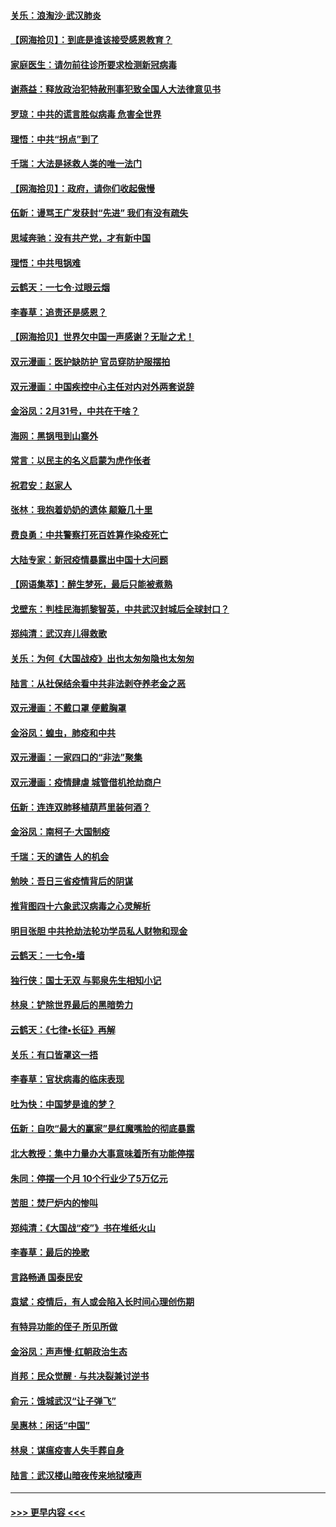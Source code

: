 #### [关乐：浪淘沙·武汉肺炎](../pages/nsc993/n11931792.md?t=03120702) 
#### [【网海拾贝】：到底是谁该接受感恩教育？](../pages/nsc993/n11931552.md?t=03120702) 
#### [家庭医生：请勿前往诊所要求检测新冠病毒](../pages/nsc993/n11929190.md?t=03120702) 
#### [谢燕益：释放政治犯特赦刑事犯致全国人大法律意见书](../pages/nsc993/n11928978.md?t=03120702) 
#### [罗琼：中共的谎言胜似病毒 危害全世界](../pages/nsc993/n11922636.md?t=03120702) 
#### [理悟：中共“拐点”到了](../pages/nsc993/n11928496.md?t=03120702) 
#### [千瑞：大法是拯救人类的唯一法门](../pages/nsc993/n11927637.md?t=03120702) 
#### [【网海拾贝】：政府，请你们收起傲慢](../pages/nsc993/n11926932.md?t=03120702) 
#### [伍新：谩骂王广发获封“先进” 我们有没有疏失](../pages/nsc993/n11926101.md?t=03120702) 
#### [思域奔驰：没有共产党，才有新中国](../pages/nsc993/n11926058.md?t=03120702) 
#### [理悟：中共甩锅难](../pages/nsc993/n11925355.md?t=03120702) 
#### [云鹤天：一七令·过眼云烟](../pages/nsc993/n11925284.md?t=03120702) 
#### [李春草：追责还是感恩？](../pages/nsc993/n11925274.md?t=03120702) 
#### [【网海拾贝】世界欠中国一声感谢？无耻之尤！](../pages/nsc993/n11925239.md?t=03120702) 
#### [双元漫画：医护缺防护 官员穿防护服摆拍](../pages/nsc993/n11923899.md?t=03120702) 
#### [双元漫画：中国疾控中心主任对内对外两套说辞](../pages/nsc993/n11921994.md?t=03120702) 
#### [金浴凤：2月31号，中共在干啥？](../pages/nsc993/n11922706.md?t=03120702) 
#### [海网：黑锅甩到山寨外](../pages/nsc993/n11922688.md?t=03120702) 
#### [常言：以民主的名义启蒙为虎作伥者](../pages/nsc993/n11922217.md?t=03120702) 
#### [祝君安：赵家人](../pages/nsc993/n11922209.md?t=03120702) 
#### [张林：我抱着奶奶的遗体 颠簸几十里](../pages/nsc993/n11920945.md?t=03120702) 
#### [费良勇：中共警察打死百姓算作染疫死亡](../pages/nsc993/n11919264.md?t=03120702) 
#### [大陆专家：新冠疫情暴露出中国十大问题](../pages/nsc993/n11919187.md?t=03120702) 
#### [【网语集萃】：醉生梦死，最后只能被煮熟](../pages/nsc993/n11918994.md?t=03120702) 
#### [戈壁东：判桂民海抓黎智英，中共武汉封城后全球封口？](../pages/nsc993/n11917982.md?t=03120702) 
#### [郑纯清：武汉弃儿得救歌](../pages/nsc993/n11917881.md?t=03120702) 
#### [关乐：为何《大国战疫》出也太匆匆隐也太匆匆](../pages/nsc993/n11917792.md?t=03120702) 
#### [陆言：从社保结余看中共非法剥夺养老金之恶](../pages/nsc993/n11917084.md?t=03120702) 
#### [双元漫画：不戴口罩 便戴胸罩](../pages/nsc993/n11916447.md?t=03120702) 
#### [金浴凤：蝗虫，肺疫和中共](../pages/nsc993/n11916904.md?t=03120702) 
#### [双元漫画：一家四口的“非法”聚集](../pages/nsc993/n11916378.md?t=03120702) 
#### [双元漫画：疫情肆虐 城管借机抢劫商户](../pages/nsc993/n11916310.md?t=03120702) 
#### [伍新：连连双肺移植葫芦里装何酒？](../pages/nsc993/n11913667.md?t=03120702) 
#### [金浴凤：南柯子·大国制疫](../pages/nsc993/n11913657.md?t=03120702) 
#### [千瑞：天的谴告  人的机会](../pages/nsc993/n11913309.md?t=03120702) 
#### [勉映：吾日三省疫情背后的阴谋](../pages/nsc993/n11913079.md?t=03120702) 
#### [推背图四十六象武汉病毒之心灵解析](../pages/nsc993/n11911761.md?t=03120702) 
#### [明目张胆 中共抢劫法轮功学员私人财物和现金](../pages/nsc993/n11910262.md?t=03120702) 
#### [云鹤天：一七令▪墙](../pages/nsc993/n11910627.md?t=03120702) 
#### [独行侠：国士无双 与郭泉先生相知小记](../pages/nsc993/n11910613.md?t=03120702) 
#### [林泉：铲除世界最后的黑暗势力](../pages/nsc993/n11909320.md?t=03120702) 
#### [云鹤天：《七律▪长征》再解](../pages/nsc993/n11909327.md?t=03120702) 
#### [关乐：有口皆罩这一捂](../pages/nsc993/n11908393.md?t=03120702) 
#### [李春草：官状病毒的临床表现](../pages/nsc993/n11908339.md?t=03120702) 
#### [吐为快：中国梦是谁的梦？](../pages/nsc993/n11906564.md?t=03120702) 
#### [伍新：自吹“最大的赢家”是红魔嘴脸的彻底暴露](../pages/nsc993/n11906407.md?t=03120702) 
#### [北大教授：集中力量办大事意味着所有功能停摆](../pages/nsc993/n11904800.md?t=03120702) 
#### [朱同：停摆一个月 10个行业少了5万亿元](../pages/nsc993/n11904498.md?t=03120702) 
#### [苦胆：焚尸炉内的惨叫](../pages/nsc993/n11904479.md?t=03120702) 
#### [郑纯清：《大国战“疫”》书在堆纸火山](../pages/nsc993/n11904450.md?t=03120702) 
#### [李春草：最后的挽歌](../pages/nsc993/n11904441.md?t=03120702) 
#### [言路畅通 国泰民安](../pages/nsc993/n11904222.md?t=03120702) 
#### [袁斌：疫情后，有人或会陷入长时间心理创伤期](../pages/nsc993/n11901514.md?t=03120702) 
#### [有特异功能的侄子 所见所做](../pages/nsc993/n11901154.md?t=03120702) 
#### [金浴凤：声声慢‧红朝政治生态](../pages/nsc993/n11899553.md?t=03120702) 
#### [肖邦：民众觉醒 · 与共决裂兼讨逆书](../pages/nsc993/n11898435.md?t=03120702) 
#### [俞元：饿城武汉“让子弹飞”](../pages/nsc993/n11898344.md?t=03120702) 
#### [吴惠林：闲话“中国”](../pages/nsc993/n11898182.md?t=03120702) 
#### [林泉：谋瘟疫害人失手葬自身](../pages/nsc993/n11897892.md?t=03120702) 
#### [陆言：武汉楼山暗夜传来地狱嚎声](../pages/nsc993/n11897033.md?t=03120702) 

----
#### [ >>> 更早内容 <<< ](../indexes/nsc993-earlier.md)
